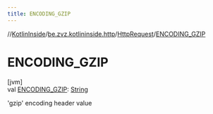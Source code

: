 ```yaml
---
title: ENCODING_GZIP
---
```

//[KotlinInside](../../../index.html)/[be.zvz.kotlininside.http](../index.html)/[HttpRequest](index.html)/[ENCODING_GZIP](-e-n-c-o-d-i-n-g_-g-z-i-p.html)



# ENCODING_GZIP



[jvm]\
val [ENCODING_GZIP](-e-n-c-o-d-i-n-g_-g-z-i-p.html): [String](https://docs.oracle.com/javase/7/docs/api/java/lang/String.html)



'gzip' encoding header value




